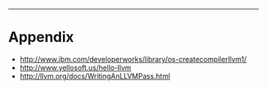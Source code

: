 
----

# Appendix

* <http://www.ibm.com/developerworks/library/os-createcompilerllvm1/>
* <http://www.yellosoft.us/hello-llvm>
* <http://llvm.org/docs/WritingAnLLVMPass.html>
